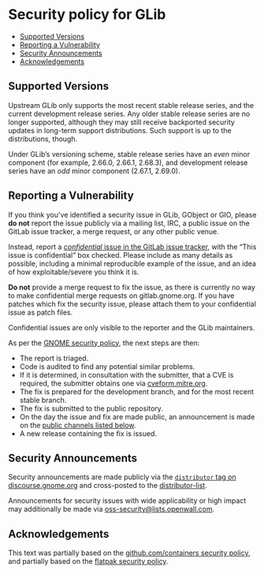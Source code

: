 # Security policy for GLib

 * [Supported Versions](#Supported-Versions)
 * [Reporting a Vulnerability](#Reporting-a-Vulnerability)
 * [Security Announcements](#Security-Announcements)
 * [Acknowledgements](#Acknowledgements)

## Supported Versions

Upstream GLib only supports the most recent stable release series, and the
current development release series. Any older stable release series are no
longer supported, although they may still receive backported security updates
in long-term support distributions. Such support is up to the distributions,
though.

Under GLib’s versioning scheme, stable release series have an *even* minor
component (for example, 2.66.0, 2.66.1, 2.68.3), and development release series
have an *odd* minor component (2.67.1, 2.69.0).

## Reporting a Vulnerability

If you think you've identified a security issue in GLib, GObject or GIO, please
**do not** report the issue publicly via a mailing list, IRC, a public issue on
the GitLab issue tracker, a merge request, or any other public venue.

Instead, report a
[*confidential* issue in the GitLab issue tracker](https://gitlab.gnome.org/GNOME/glib/-/issues/new?issue[confidential]=1),
with the “This issue is confidential” box checked. Please include as many
details as possible, including a minimal reproducible example of the issue, and
an idea of how exploitable/severe you think it is.

**Do not** provide a merge request to fix the issue, as there is currently no
way to make confidential merge requests on gitlab.gnome.org. If you have patches
which fix the security issue, please attach them to your confidential issue as
patch files.

Confidential issues are only visible to the reporter and the GLib maintainers.

As per the [GNOME security policy](https://security.gnome.org/), the next steps
are then:
 * The report is triaged.
 * Code is audited to find any potential similar problems.
 * If it is determined, in consultation with the submitter, that a CVE is
   required, the submitter obtains one via [cveform.mitre.org](https://cveform.mitre.org/).
 * The fix is prepared for the development branch, and for the most recent
   stable branch.
 * The fix is submitted to the public repository.
 * On the day the issue and fix are made public, an announcement is made on the
   [public channels listed below](#Security-Announcements).
 * A new release containing the fix is issued.

## Security Announcements

Security announcements are made publicly via the
[`distributor` tag on discourse.gnome.org](https://discourse.gnome.org/tag/distributor)
and cross-posted to the
[distributor-list](https://mail.gnome.org/mailman/listinfo/distributor-list).

Announcements for security issues with wide applicability or high impact may
additionally be made via
[oss-security@lists.openwall.com](https://www.openwall.com/lists/oss-security/).

## Acknowledgements

This text was partially based on the
[github.com/containers security policy](https://github.com/containers/common/blob/HEAD/SECURITY.md),
and partially based on the [flatpak security policy](https://github.com/flatpak/flatpak/blob/HEAD/SECURITY.md).
